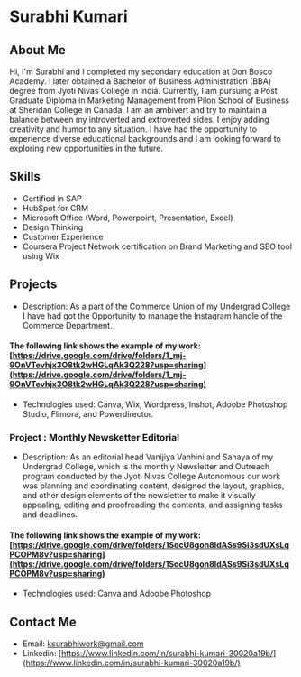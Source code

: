 # Surabhi Kumari

## About Me

Hi, I'm Surabhi and I completed my secondary education at Don Bosco Academy. I later obtained a Bachelor of Business Administration (BBA) degree from Jyoti Nivas College in India. Currently, I am pursuing a Post Graduate Diploma in Marketing Management from Pilon School of Business at Sheridan College in Canada. I am an ambivert and try to maintain a balance between my introverted and extroverted sides. I enjoy adding creativity and humor to any situation. I have had the opportunity to experience diverse educational backgrounds and I am looking forward to exploring new opportunities in the future.


## Skills

- Certified in SAP
- HubSpot for CRM
- Microsoft Office (Word, Powerpoint, Presentation, Excel)
- Design Thinking
- Customer Experience
- Coursera Project Network certification on Brand Marketing and SEO tool using Wix


## Projects

- Description: As a part of the Commerce Union of my Undergrad College I have had got the Opportunity to manage the Instagram handle of the Commerce Department.
#### The following link shows the example of my work: [https://drive.google.com/drive/folders/1_mj-9OnVTevhjx3O8tk2wHGLqAk3Q228?usp=sharing](https://drive.google.com/drive/folders/1_mj-9OnVTevhjx3O8tk2wHGLqAk3Q228?usp=sharing) 
- Technologies used: Canva, Wix, Wordpress, Inshot, Adoobe Photoshop Studio, Flimora, and Powerdirector.

### Project : Monthly Newsketter Editorial

- Description: As an editorial head Vanijiya Vanhini and Sahaya of my Undergrad College, which is the monthly Newsletter and Outreach program conducted by the Jyoti Nivas College Autonomous our work was planning and coordinating content, designed the layout, graphics, and other design elements of the newsletter to make it visually appealing, editing and proofreading the contents, and assigning tasks and deadlines. 
#### The following link shows the example of my work: [https://drive.google.com/drive/folders/1SocU8gon8IdASs9Si3sdUXsLqPCOPM8v?usp=sharing](https://drive.google.com/drive/folders/1SocU8gon8IdASs9Si3sdUXsLqPCOPM8v?usp=sharing)
- Technologies used: Canva and Adoobe Photoshop 

## Contact Me

- Email: [ksurabhiwork@gmail.com](mailto:ksurabhiwork@gmail.com)
- Linkedin: [https://www.linkedin.com/in/surabhi-kumari-30020a19b/](https://www.linkedin.com/in/surabhi-kumari-30020a19b/)
